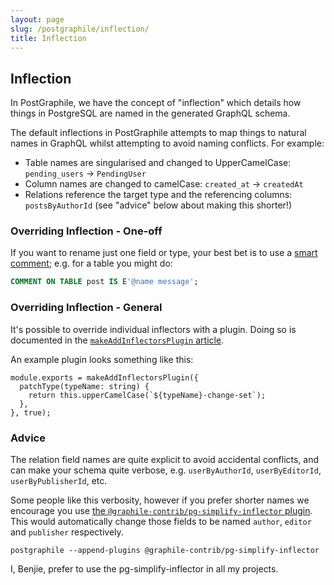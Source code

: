 ```yaml
---
layout: page
slug: /postgraphile/inflection/
title: Inflection
---
```


## Inflection

In PostGraphile, we have the concept of "inflection" which details how things
in PostgreSQL are named in the generated GraphQL schema.

The default inflections in PostGraphile attempts to map things to natural
names in GraphQL whilst attempting to avoid naming conflicts. For example:

* Table names are singularised and changed to UpperCamelCase: `pending_users` → `PendingUser`
* Column names are changed to camelCase: `created_at` → `createdAt`
* Relations reference the target type and the referencing columns: `postsByAuthorId` (see "advice" below about making this shorter!)

### Overriding Inflection - One-off

If you want to rename just one field or type, your best bet is to use a [smart
comment](/postgraphile/smart-comments/); e.g. for a table you might do:

```sql
COMMENT ON TABLE post IS E'@name message';
```

### Overriding Inflection - General

It's possible to override individual inflectors with a plugin. Doing so
is documented in the [`makeAddInflectorsPlugin` article](/postgraphile/make-add-inflectors-plugin/).

An example plugin looks something like this:

```js{2-4}
module.exports = makeAddInflectorsPlugin({
  patchType(typeName: string) {
    return this.upperCamelCase(`${typeName}-change-set`);
  },
}, true);
```

### Advice

The relation field names are quite explicit to avoid accidental conflicts,
and can make your schema quite verbose, e.g. `userByAuthorId`,
`userByEditorId`, `userByPublisherId`, etc.

Some people like this verbosity,
however if you prefer shorter names we encourage you use [the
`@graphile-contrib/pg-simplify-inflector`
plugin](https://github.com/graphile-contrib/pg-simplify-inflector). This
would automatically change those fields to be named `author`, `editor` and
`publisher` respectively.

```
postgraphile --append-plugins @graphile-contrib/pg-simplify-inflector
```

I, Benjie, prefer to use the pg-simplify-inflector in all my projects.
